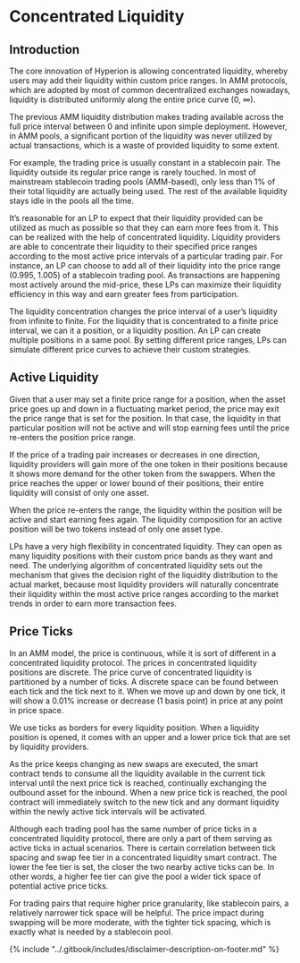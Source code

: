 # Concentrated Liquidity

## **Introduction** <a href="#introduction" id="introduction"></a>

The core innovation of Hyperion is allowing concentrated liquidity, whereby users may add their liquidity within custom price ranges. In AMM protocols, which are adopted by most of common decentralized exchanges nowadays, liquidity is distributed uniformly along the entire price curve (0, ∞).

The previous AMM liquidity distribution makes trading available across the full price interval between 0 and infinite upon simple deployment. However, in AMM pools, a significant portion of the liquidity was never utilized by actual transactions, which is a waste of provided liquidity to some extent.

For example, the trading price is usually constant in a stablecoin pair. The liquidity outside its regular price range is rarely touched. In most of mainstream stablecoin trading pools (AMM-based), only less than 1% of their total liquidity are actually being used. The rest of the available liquidity stays idle in the pools all the time.

It’s reasonable for an LP to expect that their liquidity provided can be utilized as much as possible so that they can earn more fees from it. This can be realized with the help of concentrated liquidity. Liquidity providers are able to concentrate their liquidity to their specified price ranges according to the most active price intervals of a particular trading pair. For instance, an LP can choose to add all of their liquidity into the price range (0.995, 1.005) of a stablecoin trading pool. As transactions are happening most actively around the mid-price, these LPs can maximize their liquidity efficiency in this way and earn greater fees from participation.

The liquidity concentration changes the price interval of a user’s liquidity from infinite to finite. For the liquidity that is concentrated to a finite price interval, we can it a position, or a liquidity position. An LP can create multiple positions in a same pool. By setting different price ranges, LPs can simulate different price curves to achieve their custom strategies.

## **Active Liquidity** <a href="#active-liquidity" id="active-liquidity"></a>

Given that a user may set a finite price range for a position, when the asset price goes up and down in a fluctuating market period, the price may exit the price range that is set for the position. In that case, the liquidity in that particular position will not be active and will stop earning fees until the price re-enters the position price range.

If the price of a trading pair increases or decreases in one direction, liquidity providers will gain more of the one token in their positions because it shows more demand for the other token from the swappers. When the price reaches the upper or lower bound of their positions, their entire liquidity will consist of only one asset.

When the price re-enters the range, the liquidity within the position will be active and start earning fees again. The liquidity composition for an active position will be two tokens instead of only one asset type.

LPs have a very high flexibility in concentrated liquidity. They can open as many liquidity positions with their custom price bands as they want and need. The underlying algorithm of concentrated liquidity sets out the mechanism that gives the decision right of the liquidity distribution to the actual market, because most liquidity providers will naturally concentrate their liquidity within the most active price ranges according to the market trends in order to earn more transaction fees.

## **Price Ticks** <a href="#price-ticks" id="price-ticks"></a>

In an AMM model, the price is continuous, while it is sort of different in a concentrated liquidity protocol. The prices in concentrated liquidity positions are discrete. The price curve of concentrated liquidity is partitioned by a number of ticks. A discrete space can be found between each tick and the tick next to it. When we move up and down by one tick, it will show a 0.01% increase or decrease (1 basis point) in price at any point in price space.

We use ticks as borders for every liquidity position. When a liquidity position is opened, it comes with an upper and a lower price tick that are set by liquidity providers.

As the price keeps changing as new swaps are executed, the smart contract tends to consume all the liquidity available in the current tick interval until the next price tick is reached, continually exchanging the outbound asset for the inbound. When a new price tick is reached, the pool contract will immediately switch to the new tick and any dormant liquidity within the newly active tick intervals will be activated.

Although each trading pool has the same number of price ticks in a concentrated liquidity protocol, there are only a part of them serving as active ticks in actual scenarios. There is certain correlation between tick spacing and swap fee tier in a concentrated liquidity smart contract. The lower the fee tier is set, the closer the two nearby active ticks can be. In other words, a higher fee tier can give the pool a wider tick space of potential active price ticks.

For trading pairs that require higher price granularity, like stablecoin pairs, a relatively narrower tick space will be helpful. The price impact during swapping will be more moderate, with the tighter tick spacing, which is exactly what is needed by a stablecoin pool.



{% include "../.gitbook/includes/disclaimer-description-on-footer.md" %}
